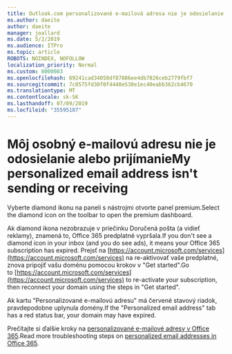 ```yaml
---
title: Outlook.com personalizované e-mailová adresa nie je odosielanie alebo prijímanie
ms.author: daeite
author: daeite
manager: joallard
ms.date: 5/2/2019
ms.audience: ITPro
ms.topic: article
ROBOTS: NOINDEX, NOFOLLOW
localization_priority: Normal
ms.custom: 8000083
ms.openlocfilehash: 69241cad34058df87886ee4db7826ceb2779fbf7
ms.sourcegitcommit: 7c0575fd30f0f4448e530e1ec40eabb362cb4670
ms.translationtype: MT
ms.contentlocale: sk-SK
ms.lasthandoff: 07/09/2019
ms.locfileid: "35595187"
---
```

# <a name="my-personalized-email-address-isnt-sending-or-receiving"></a><span data-ttu-id="32b1a-102">Môj osobný e-mailovú adresu nie je odosielanie alebo prijímanie</span><span class="sxs-lookup"><span data-stu-id="32b1a-102">My personalized email address isn't sending or receiving</span></span>

<span data-ttu-id="32b1a-103">Vyberte diamond ikonu na paneli s nástrojmi otvorte panel premium.</span><span class="sxs-lookup"><span data-stu-id="32b1a-103">Select the diamond icon on the toolbar to open the premium dashboard.</span></span>

<span data-ttu-id="32b1a-104">Ak diamond ikona nezobrazuje v priečinku Doručená pošta (a vidieť reklamy), znamená to, Office 365 predplatné vypršala.</span><span class="sxs-lookup"><span data-stu-id="32b1a-104">If you don't see a diamond icon in your inbox (and you do see ads), it means your Office 365 subscription has expired.</span></span> <span data-ttu-id="32b1a-105">Prejsť na [https://account.microsoft.com/services](https://account.microsoft.com/services) na re-aktivovať vaše predplatné, znova pripojiť vašu doménu pomocou krokov v "Get started".</span><span class="sxs-lookup"><span data-stu-id="32b1a-105">Go to [https://account.microsoft.com/services](https://account.microsoft.com/services) to re-activate your subscription, then reconnect your domain using the steps in "Get started".</span></span>

<span data-ttu-id="32b1a-106">Ak kartu "Personalizované e-mailovú adresu" má červené stavový riadok, pravdepodobne uplynula domény.</span><span class="sxs-lookup"><span data-stu-id="32b1a-106">If the "Personalized email address" tab has a red status bar, your domain may have expired.</span></span>

<span data-ttu-id="32b1a-107">Prečítajte si ďalšie kroky na [personalizované e-mailové adresy v Office 365](https://support.office.com/article/75416a58-b225-4c02-8c07-8979403b427b?wt.mc_id=Office_Outlook_com_Alchemy).</span><span class="sxs-lookup"><span data-stu-id="32b1a-107">Read more troubleshooting steps on [personalized email addresses in Office 365](https://support.office.com/article/75416a58-b225-4c02-8c07-8979403b427b?wt.mc_id=Office_Outlook_com_Alchemy).</span></span>